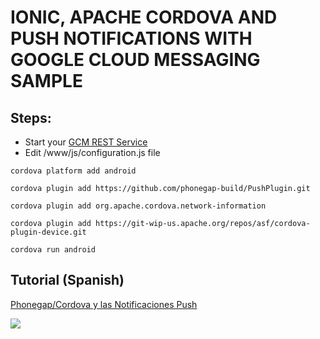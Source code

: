# IONIC, APACHE CORDOVA AND PUSH NOTIFICATIONS WITH GOOGLE CLOUD MESSAGING SAMPLE #

## Steps: ##

* Start your [GCM REST Service](https://github.com/marlandy/gcm-rest)
* Edit /www/js/configuration.js file
```
cordova platform add android
```
```
cordova plugin add https://github.com/phonegap-build/PushPlugin.git
```
```
cordova plugin add org.apache.cordova.network-information
```
```
cordova plugin add https://git-wip-us.apache.org/repos/asf/cordova-plugin-device.git
```
```
cordova run android
```

## Tutorial (Spanish) ##
[Phonegap/Cordova y las Notificaciones Push](http://www.adictosaltrabajo.com/tutoriales/tutoriales.php?pagina=PhonegapNotificacionesPush)

![](http://www.adictosaltrabajo.com/tutoriales/PhonegapNotificacionesPush/appforegroundnotification.png)
